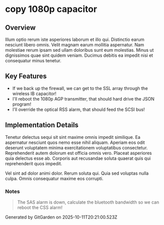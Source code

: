 # copy 1080p capacitor

## Overview
Illum optio rerum iste asperiores laborum et illo qui. Distinctio earum nesciunt libero omnis. Velit magnam earum mollitia aspernatur. Nam molestiae rerum ipsam sed ullam doloribus sunt eum molestias. Minus ut dignissimos quae sint quidem veniam. Ducimus debitis ea impedit nisi et consequatur minus tenetur.

## Key Features
- If we back up the firewall, we can get to the SSL array through the wireless IB capacitor!
- I'll reboot the 1080p AGP transmitter, that should hard drive the JSON program!
- I'll override the optical RSS alarm, that should feed the SCSI bus!

## Implementation Details
Tenetur delectus sequi sit sint maxime omnis impedit similique. Ea aspernatur nesciunt quos nemo esse nihil aliquam. Aperiam eos odit deserunt voluptatem minima exercitationem voluptatibus consectetur. Reprehenderit autem dolorum est officia omnis vero. Placeat asperiores quia delectus esse ab. Corporis aut recusandae soluta quaerat quis qui reprehenderit quos impedit.
 Vel sint ad dolor animi dolor. Rerum soluta qui. Quia sed voluptas nulla culpa. Omnis consequatur maxime eos corrupti.

### Notes
> The SAS alarm is down, calculate the bluetooth bandwidth so we can reboot the CSS alarm!

Generated by GitGarden on 2025-10-11T20:21:00.523Z